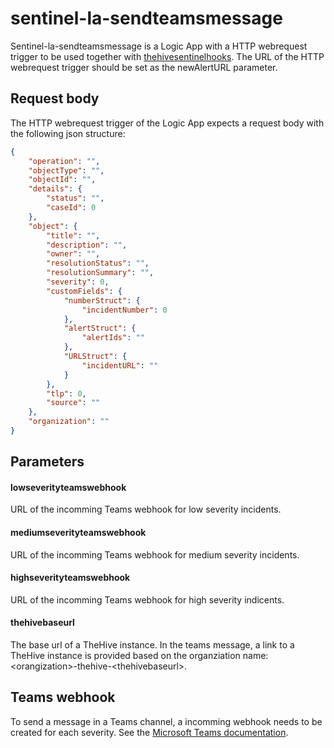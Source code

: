 # sentinel-la-sendteamsmessage

Sentinel-la-sendteamsmessage is a Logic App with a HTTP webrequest trigger to be used together with [thehivesentinelhooks](../../thehive-sentinel-hooks). The URL of the HTTP webrequest trigger should be set as the newAlertURL parameter.

## Request body

The HTTP webrequest trigger of the Logic App expects a request body with the following json structure:

```json
{
    "operation": "",
    "objectType": "",
    "objectId": "",
    "details": {
        "status": "",
        "caseId": 0
    },
    "object": {
        "title": "",
        "description": "",
        "owner": "",
        "resolutionStatus": "",
        "resolutionSummary": "",
        "severity": 0,
        "customFields": {
            "numberStruct": {
                "incidentNumber": 0
            },
            "alertStruct": {
                "alertIds": ""
            },
            "URLStruct": {
                "incidentURL": ""
            }
        },
        "tlp": 0,
        "source": ""
    },
    "organization": ""
}
```

## Parameters

#### lowseverityteamswebhook

URL of the incomming Teams webhook for low severity incidents.

#### mediumseverityteamswebhook

URL of the incomming Teams webhook for medium severity incidents.

#### highseverityteamswebhook

URL of the incomming Teams webhook for high severity indicents.

#### thehivebaseurl

The base url of a TheHive instance. In the teams message, a link to a TheHive instance is provided based on the organziation name: \<orangization\>-thehive-\<thehivebaseurl\>.

## Teams webhook

To send a message in a Teams channel, a incomming webhook needs to be created for each severity. See the [Microsoft Teams documentation](https://docs.microsoft.com/en-us/microsoftteams/platform/webhooks-and-connectors/how-to/add-incoming-webhook).
